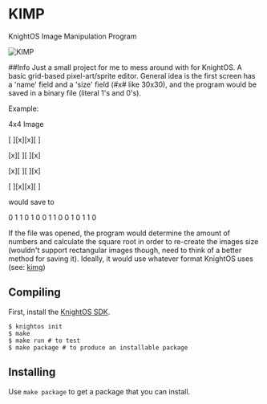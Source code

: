 # KIMP
KnightOS Image Manipulation Program

![KIMP](http://i.imgur.com/t0T8kUf.gif)


##Info
Just a small project for me to mess around with for KnightOS. A basic grid-based pixel-art/sprite editor. General idea is the first screen has a 'name' field and a 'size' field (#x# like 30x30), and the program would be saved in a binary file (literal 1's and 0's).

Example:

4x4 Image

[ ][x][x][ ]

[x][ ][ ][x]

[x][ ][ ][x]

[ ][x][x][ ]

would save to

0 1 1 0
1 0 0 1
1 0 0 1
0 1 1 0

If the file was opened, the program would determine the amount of numbers and calculate the square root in order to re-create the images size (wouldn't support rectangular images though, need to think of a better method for saving it). Ideally, it would use whatever format KnightOS uses (see: [kimg](https://github.com/knightos/kimg))


## Compiling

First, install the [KnightOS SDK](http://www.knightos.org/sdk).

    $ knightos init
    $ make
    $ make run # to test
    $ make package # to produce an installable package

## Installing

Use `make package` to get a package that you can install.
